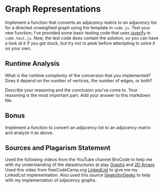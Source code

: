 # Graph Representations

Implement a function that converts an adjacency matrix to an adjacency list for
a directed unweighted graph using the template in `code.js`. Test your new
function; I've provided some basic testing code that uses
[jsverify](https://jsverify.github.io/) in `code.test.js`. Now, the test code
does contain the solution, so you can have a look at it if you get stuck, but
try not to peek before attempting to solve it on your own.

## Runtime Analysis

What is the runtime complexity of the conversion that you implemented? Does it
depend on the number of vertices, the number of edges, or both?

Describe your reasoning and the conclusion you've come to. Your reasoning is the
most important part. Add your answer to this markdown file.

## Bonus

Implement a function to convert an adjacency list to an adjacency matrix and
analyze it as above.

## Sources and Plagarism Statement
Used the following videos from the YouTube channel BroCode to help me with my understanding of the datastructures at play [Graphs](https://www.youtube.com/watch?v=-VgHk7UMPP4) and [2D Arrays](https://www.youtube.com/watch?v=SmJNeJuLmVo)
Used this video from freeCodeCamp.org [LinkedList](https://www.youtube.com/watch?v=9YddVVsdG5A) to give me my LinkedList implementation.
Also used this source [GeeksforGeeks](https://www.geeksforgeeks.org/comparison-between-adjacency-list-and-adjacency-matrix-representation-of-graph/) to help with my implementation of adjacency graphs.
